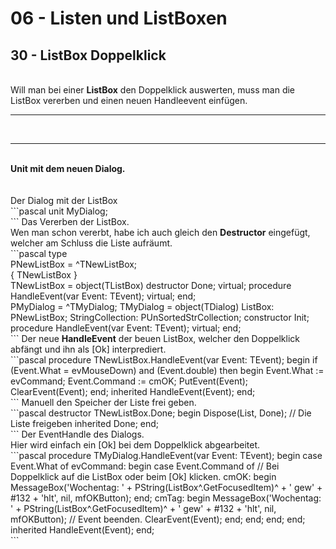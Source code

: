 # 06 - Listen und ListBoxen
## 30 - ListBox Doppelklick
<br>
Will man bei einer <b>ListBox</b> den Doppelklick auswerten, muss man die ListBox vererben und einen neuen Handleevent einfügen.<br>
<hr><br>
<hr><br>
<b>Unit mit dem neuen Dialog.</b><br>
<br><br>
Der Dialog mit der ListBox<br>
```pascal
unit MyDialog;
<br>
```
Das Vererben der ListBox.<br>
Wen man schon vererbt, habe ich auch gleich den <b>Destructor</b> eingefügt, welcher am Schluss die Liste aufräumt.<br>
```pascal
type
<br>
  PNewListBox = ^TNewListBox;
<br>
  { TNewListBox }
<br>
  TNewListBox = object(TListBox)
    destructor Done; virtual;
    procedure HandleEvent(var Event: TEvent); virtual;
  end;
<br>
  PMyDialog = ^TMyDialog;
  TMyDialog = object(TDialog)
    ListBox: PNewListBox;
    StringCollection: PUnSortedStrCollection;
    constructor Init;
    procedure HandleEvent(var Event: TEvent); virtual;
  end;
<br>
```
Der neue <b>HandleEvent</b> der beuen ListBox, welcher den Doppelklick abfängt und ihn als [Ok] interprediert.<br>
```pascal
procedure TNewListBox.HandleEvent(var Event: TEvent);
begin
  if (Event.What = evMouseDown) and (Event.double) then begin
    Event.What := evCommand;
    Event.Command := cmOK;
    PutEvent(Event);
    ClearEvent(Event);
  end;
  inherited HandleEvent(Event);
end;
<br>
```
Manuell den Speicher der Liste frei geben.<br>
```pascal
destructor TNewListBox.Done;
begin
  Dispose(List, Done); // Die Liste freigeben
  inherited Done;
end;
<br>
```
Der EventHandle des Dialogs.<br>
Hier wird einfach ein [Ok] bei dem Doppelklick abgearbeitet.<br>
```pascal
procedure TMyDialog.HandleEvent(var Event: TEvent);
begin
  case Event.What of
    evCommand: begin
      case Event.Command of
        // Bei Doppelklick auf die ListBox oder beim [Ok] klicken.
        cmOK: begin
          MessageBox('Wochentag: ' + PString(ListBox^.GetFocusedItem)^ + ' gew' + #132 + 'hlt', nil, mfOKButton);
        end;
        cmTag: begin
          MessageBox('Wochentag: ' + PString(ListBox^.GetFocusedItem)^ + ' gew' + #132 + 'hlt', nil, mfOKButton);
          // Event beenden.
          ClearEvent(Event);
        end;
      end;
    end;
  end;
  inherited HandleEvent(Event);
end;
<br>
```
<br>

